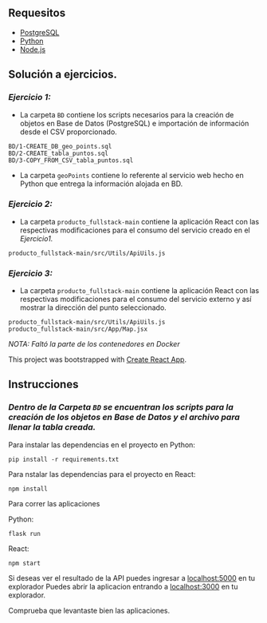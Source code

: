 ## Requesitos

* [PostgreSQL](https://www.postgresql.org/download/)
* [Python](https://www.python.org/downloads/)
* [Node.js](https://nodejs.org/es/download/)

## Solución a ejercicios.

### _Ejercicio 1:_

* La carpeta `BD` contiene los scripts necesarios para la creación de objetos en Base de Datos (PostgreSQL) e importación de información desde el CSV proporcionado.
```
BD/1-CREATE_DB_geo_points.sql
BD/2-CREATE_tabla_puntos.sql
BD/3-COPY_FROM_CSV_tabla_puntos.sql
```
* La carpeta `geoPoints` contiene lo referente al servicio web hecho en Python que entrega la información alojada en BD.

### _Ejercicio 2:_

* La carpeta `producto_fullstack-main` contiene la aplicación React con las respectivas modificaciones para el consumo del servicio creado en el _Ejercicio1._

```
producto_fullstack-main/src/Utils/ApiUils.js
```

### _Ejercicio 3:_

* La carpeta `producto_fullstack-main` contiene la aplicación React con las respectivas modificaciones para el consumo del servicio externo y así mostrar la dirección del punto seleccionado.

```
producto_fullstack-main/src/Utils/ApiUils.js
producto_fullstack-main/src/App/Map.jsx
```

_NOTA: Faltó la parte de los contenedores en Docker_

This project was bootstrapped with [Create React App](https://github.com/facebook/create-react-app).

## Instrucciones

### _Dentro de la Carpeta `BD` se encuentran los scripts para la creación de los objetos en Base de Datos y el archivo para llenar la tabla creada._

Para instalar las dependencias en el proyecto en Python:

```
pip install -r requirements.txt
```

Para nstalar las dependencias para el proyecto en React:

```
npm install
```

Para correr las aplicaciones

Python:
```
flask run
```
React:
```
npm start
```
Si deseas ver el resultado de la API puedes ingresar a [localhost:5000](http://localhost:5000/) en tu explorador
Puedes abrir la aplicacion entrando a [localhost:3000](http://localhost:3000) en tu explorador.

Comprueba que levantaste bien las aplicaciones.
